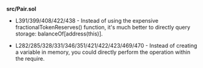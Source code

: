 **src/Pair.sol**
- L391/399/408/422/438 - Instead of using the expensive fractionalTokenReserves() function, it's much better to directly query storage: balanceOf[address(this)].

- L282/285/328/331/346/351/421/422/423/469/470 - Instead of creating a variable in memory, you could directly perform the operation within the require.

